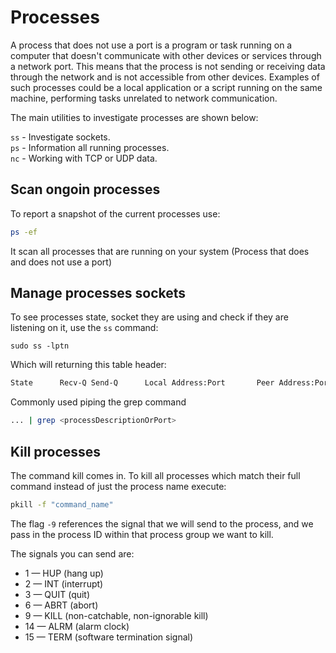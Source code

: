 # Processes

A process that does not use a port is a program or task running on a computer that doesn't
communicate with other devices or services through a network port. This means that the process
is not sending or receiving data through the network and is not accessible from other devices.
Examples of such processes could be a local application or a script running on the same machine,
 performing tasks unrelated to network communication.

The main utilities to investigate processes are shown below:

```ss``` - Investigate sockets.  
```ps``` - Information all running processes.  
```nc``` - Working with TCP or UDP data.

## Scan ongoin processes

To report a snapshot of the current processes use:

``` sh
ps -ef
```

It scan all processes that are running on your system (Process that does and does not use a port)

## Manage processes sockets

To see processes state, socket they are using and check if they are listening on it, use the ```ss```
command:

```cosnole
sudo ss -lptn
```

Which will returning this table header:

```sh
State      Recv-Q Send-Q      Local Address:Port       Peer Address:Port
```

Commonly used piping the grep command

```sh
... | grep <processDescriptionOrPort>
```

## Kill processes

The command kill comes in. To kill all processes which match their full
command instead of just the process name execute:

```sh
pkill -f "command_name"
```

The flag ```-9``` references the signal that we will send to the process, and
we pass in the process ID within that process group we want to kill.

The signals you can send are:

- 1 — HUP (hang up)
- 2 — INT (interrupt)
- 3 — QUIT (quit)
- 6 — ABRT (abort)
- 9 — KILL (non-catchable, non-ignorable kill)
- 14 — ALRM (alarm clock)
- 15 — TERM (software termination signal)


<!--  Script to show the footer   -->
<html>
<script
    src="https://code.jquery.com/jquery-3.3.1.js"
    integrity="sha256-2Kok7MbOyxpgUVvAk/HJ2jigOSYS2auK4Pfzbm7uH60="
    crossorigin="anonymous">
</script>
<script>
$(function(){
  $("#footer").load("../footers/footer_first_level_depth.html");
});
</script>
<body>
<div id="footer"></div>
</body>
</html>

